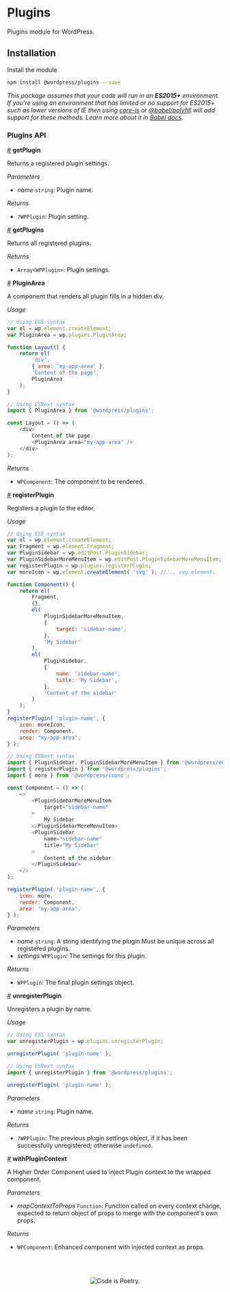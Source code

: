 # Plugins

Plugins module for WordPress.

## Installation

Install the module

```bash
npm install @wordpress/plugins --save
```

_This package assumes that your code will run in an **ES2015+** environment. If you're using an environment that has limited or no support for ES2015+ such as lower versions of IE then using [core-js](https://github.com/zloirock/core-js) or [@babel/polyfill](https://babeljs.io/docs/en/next/babel-polyfill) will add support for these methods. Learn more about it in [Babel docs](https://babeljs.io/docs/en/next/caveats)._

### Plugins API

<!-- START TOKEN(Autogenerated API docs) -->

<a name="getPlugin" href="#getPlugin">#</a> **getPlugin**

Returns a registered plugin settings.

_Parameters_

-   _name_ `string`: Plugin name.

_Returns_

-   `?WPPlugin`: Plugin setting.

<a name="getPlugins" href="#getPlugins">#</a> **getPlugins**

Returns all registered plugins.

_Returns_

-   `Array<WPPlugin>`: Plugin settings.

<a name="PluginArea" href="#PluginArea">#</a> **PluginArea**

A component that renders all plugin fills in a hidden div.

_Usage_

```js
// Using ES5 syntax
var el = wp.element.createElement;
var PluginArea = wp.plugins.PluginArea;

function Layout() {
	return el(
		'div',
		{ area: 'my-app-area' },
		'Content of the page',
		PluginArea
	);
}
```

```js
// Using ESNext syntax
import { PluginArea } from '@wordpress/plugins';

const Layout = () => (
	<div>
		Content of the page
		<PluginArea area="my-app-area" />
	</div>
);
```

_Returns_

-   `WPComponent`: The component to be rendered.

<a name="registerPlugin" href="#registerPlugin">#</a> **registerPlugin**

Registers a plugin to the editor.

_Usage_

```js
// Using ES5 syntax
var el = wp.element.createElement;
var Fragment = wp.element.Fragment;
var PluginSidebar = wp.editPost.PluginSidebar;
var PluginSidebarMoreMenuItem = wp.editPost.PluginSidebarMoreMenuItem;
var registerPlugin = wp.plugins.registerPlugin;
var moreIcon = wp.element.createElement( 'svg' ); //... svg element.

function Component() {
	return el(
		Fragment,
		{},
		el(
			PluginSidebarMoreMenuItem,
			{
				target: 'sidebar-name',
			},
			'My Sidebar'
		),
		el(
			PluginSidebar,
			{
				name: 'sidebar-name',
				title: 'My Sidebar',
			},
			'Content of the sidebar'
		)
	);
}
registerPlugin( 'plugin-name', {
	icon: moreIcon,
	render: Component,
	area: "my-app-area",
} );
```

```js
// Using ESNext syntax
import { PluginSidebar, PluginSidebarMoreMenuItem } from '@wordpress/edit-post';
import { registerPlugin } from '@wordpress/plugins';
import { more } from '@wordpress/icons';

const Component = () => (
	<>
		<PluginSidebarMoreMenuItem
			target="sidebar-name"
		>
			My Sidebar
		</PluginSidebarMoreMenuItem>
		<PluginSidebar
			name="sidebar-name"
			title="My Sidebar"
		>
			Content of the sidebar
		</PluginSidebar>
	</>
);

registerPlugin( 'plugin-name', {
	icon: more,
	render: Component,
	area: "my-app-area",
} );
```

_Parameters_

-   _name_ `string`: A string identifying the plugin.Must be unique across all registered plugins.
-   _settings_ `WPPlugin`: The settings for this plugin.

_Returns_

-   `WPPlugin`: The final plugin settings object.

<a name="unregisterPlugin" href="#unregisterPlugin">#</a> **unregisterPlugin**

Unregisters a plugin by name.

_Usage_

```js
// Using ES5 syntax
var unregisterPlugin = wp.plugins.unregisterPlugin;

unregisterPlugin( 'plugin-name' );
```

```js
// Using ESNext syntax
import { unregisterPlugin } from '@wordpress/plugins';

unregisterPlugin( 'plugin-name' );
```

_Parameters_

-   _name_ `string`: Plugin name.

_Returns_

-   `?WPPlugin`: The previous plugin settings object, if it has been successfully unregistered; otherwise `undefined`.

<a name="withPluginContext" href="#withPluginContext">#</a> **withPluginContext**

A Higher Order Component used to inject Plugin context to the
wrapped component.

_Parameters_

-   _mapContextToProps_ `Function`: Function called on every context change, expected to return object of props to merge with the component's own props.

_Returns_

-   `WPComponent`: Enhanced component with injected context as props.


<!-- END TOKEN(Autogenerated API docs) -->

<br/><br/><p align="center"><img src="https://s.w.org/style/images/codeispoetry.png?1" alt="Code is Poetry." /></p>
